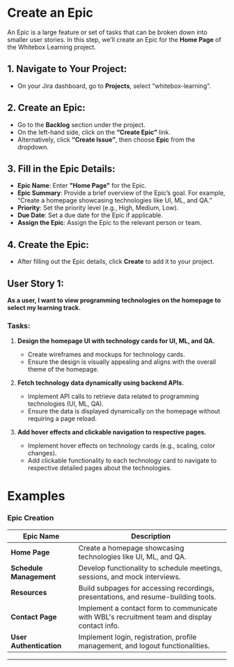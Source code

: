 #  Create an Epic

An Epic is a large feature or set of tasks that can be broken down into smaller user stories. In this step, we’ll create an Epic for the **Home Page** of the Whitebox Learning project.

## 1. Navigate to Your Project:
- On your Jira dashboard, go to **Projects**, select “whitebox-learning”.

## 2. Create an Epic:
- Go to the **Backlog** section under the project.
- On the left-hand side, click on the **“Create Epic”** link.
- Alternatively, click **“Create Issue”**, then choose **Epic** from the dropdown.

## 3. Fill in the Epic Details:
- **Epic Name**: Enter **"Home Page"** for the Epic.
- **Epic Summary**: Provide a brief overview of the Epic’s goal. For example, “Create a homepage showcasing technologies like UI, ML, and QA.”
- **Priority**: Set the priority level (e.g., High, Medium, Low).
- **Due Date**: Set a due date for the Epic if applicable.
- **Assign the Epic**: Assign the Epic to the relevant person or team.

## 4. Create the Epic:
- After filling out the Epic details, click **Create** to add it to your project.




## User Story 1: 
**As a user, I want to view programming technologies on the homepage to select my learning track.**

### Tasks:
1. **Design the homepage UI with technology cards for UI, ML, and QA.**
   - Create wireframes and mockups for technology cards.
   - Ensure the design is visually appealing and aligns with the overall theme of the homepage.

2. **Fetch technology data dynamically using backend APIs.**
   - Implement API calls to retrieve data related to programming technologies (UI, ML, QA).
   - Ensure the data is displayed dynamically on the homepage without requiring a page reload.

3. **Add hover effects and clickable navigation to respective pages.**
   - Implement hover effects on technology cards (e.g., scaling, color changes).
   - Add clickable functionality to each technology card to navigate to respective detailed pages about the technologies.



# Examples #

### Epic Creation

| Epic Name                | Description                                                                                     |
|--------------------------|-------------------------------------------------------------------------------------------------|
| **Home Page**             | Create a homepage showcasing technologies like UI, ML, and QA.                                 |
| **Schedule Management**   | Develop functionality to schedule meetings, sessions, and mock interviews.                     |
| **Resources**             | Build subpages for accessing recordings, presentations, and resume-building tools.             |
| **Contact Page**          | Implement a contact form to communicate with WBL's recruitment team and display contact info.  |
| **User Authentication**   | Implement login, registration, profile management, and logout functionalities.                |

---

